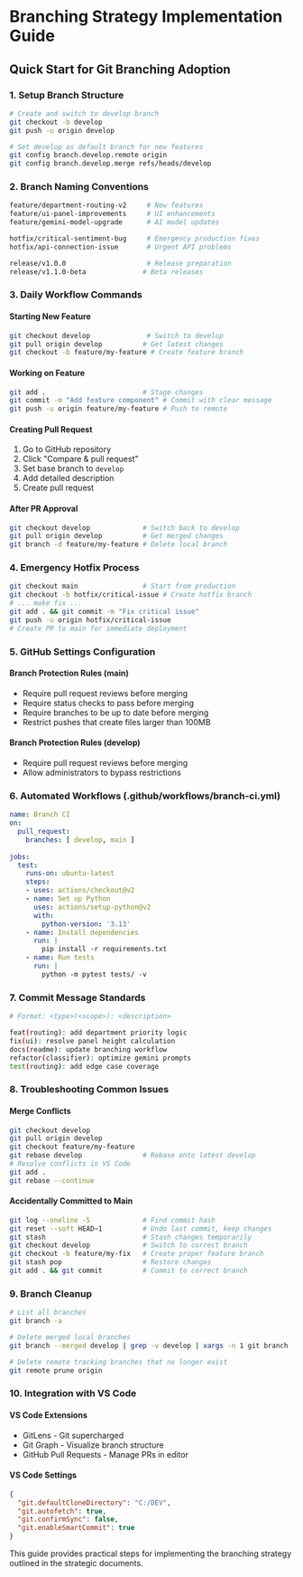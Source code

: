 # Branching Strategy Implementation Guide

## Quick Start for Git Branching Adoption

### 1. Setup Branch Structure
```bash
# Create and switch to develop branch
git checkout -b develop
git push -u origin develop

# Set develop as default branch for new features
git config branch.develop.remote origin
git config branch.develop.merge refs/heads/develop
```

### 2. Branch Naming Conventions
```bash
feature/department-routing-v2     # New features
feature/ui-panel-improvements     # UI enhancements
feature/gemini-model-upgrade      # AI model updates

hotfix/critical-sentiment-bug     # Emergency production fixes
hotfix/api-connection-issue       # Urgent API problems

release/v1.0.0                    # Release preparation
release/v1.1.0-beta              # Beta releases
```

### 3. Daily Workflow Commands

#### Starting New Feature
```bash
git checkout develop              # Switch to develop
git pull origin develop          # Get latest changes
git checkout -b feature/my-feature # Create feature branch
```

#### Working on Feature
```bash
git add .                        # Stage changes
git commit -m "Add feature component" # Commit with clear message
git push -u origin feature/my-feature # Push to remote
```

#### Creating Pull Request
1. Go to GitHub repository
2. Click "Compare & pull request" 
3. Set base branch to `develop`
4. Add detailed description
5. Create pull request

#### After PR Approval
```bash
git checkout develop             # Switch back to develop
git pull origin develop          # Get merged changes
git branch -d feature/my-feature # Delete local branch
```

### 4. Emergency Hotfix Process
```bash
git checkout main                # Start from production
git checkout -b hotfix/critical-issue # Create hotfix branch
# ... make fix ...
git add . && git commit -m "Fix critical issue"
git push -u origin hotfix/critical-issue
# Create PR to main for immediate deployment
```

### 5. GitHub Settings Configuration

#### Branch Protection Rules (main)
- Require pull request reviews before merging
- Require status checks to pass before merging  
- Require branches to be up to date before merging
- Restrict pushes that create files larger than 100MB

#### Branch Protection Rules (develop)  
- Require pull request reviews before merging
- Allow administrators to bypass restrictions

### 6. Automated Workflows (.github/workflows/branch-ci.yml)
```yaml
name: Branch CI
on:
  pull_request:
    branches: [ develop, main ]
    
jobs:
  test:
    runs-on: ubuntu-latest
    steps:
    - uses: actions/checkout@v2
    - name: Set up Python
      uses: actions/setup-python@v2
      with:
        python-version: '3.13'
    - name: Install dependencies
      run: |
        pip install -r requirements.txt
    - name: Run tests
      run: |
        python -m pytest tests/ -v
```

### 7. Commit Message Standards
```bash
# Format: <type>(<scope>): <description>

feat(routing): add department priority logic
fix(ui): resolve panel height calculation  
docs(readme): update branching workflow
refactor(classifier): optimize gemini prompts
test(routing): add edge case coverage
```

### 8. Troubleshooting Common Issues

#### Merge Conflicts
```bash
git checkout develop
git pull origin develop
git checkout feature/my-feature
git rebase develop               # Rebase onto latest develop
# Resolve conflicts in VS Code
git add .
git rebase --continue
```

#### Accidentally Committed to Main
```bash
git log --oneline -5             # Find commit hash
git reset --soft HEAD~1          # Undo last commit, keep changes
git stash                        # Stash changes temporarily
git checkout develop             # Switch to correct branch
git checkout -b feature/my-fix   # Create proper feature branch
git stash pop                    # Restore changes
git add . && git commit          # Commit to correct branch
```

### 9. Branch Cleanup
```bash
# List all branches
git branch -a

# Delete merged local branches
git branch --merged develop | grep -v develop | xargs -n 1 git branch -d

# Delete remote tracking branches that no longer exist
git remote prune origin
```

### 10. Integration with VS Code

#### VS Code Extensions
- GitLens - Git supercharged
- Git Graph - Visualize branch structure  
- GitHub Pull Requests - Manage PRs in editor

#### VS Code Settings
```json
{
  "git.defaultCloneDirectory": "C:/DEV",
  "git.autofetch": true,
  "git.confirmSync": false,
  "git.enableSmartCommit": true
}
```

This guide provides practical steps for implementing the branching strategy outlined in the strategic documents.